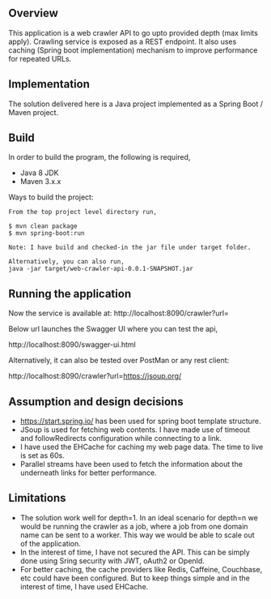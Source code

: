 ## Overview
This application is a web crawler API to go upto provided depth (max limits apply). Crawling service is exposed as a REST endpoint. It also uses caching (Spring boot implementation) mechanism to improve performance for repeated URLs.

## Implementation
The solution delivered here is a Java project implemented as a Spring Boot / Maven project.

## Build
In order to build the program, the following is required,

- Java 8 JDK
- Maven 3.x.x

Ways to build the project:
```
From the top project level directory run,

$ mvn clean package
$ mvn spring-boot:run

Note: I have build and checked-in the jar file under target folder.

Alternatively, you can also run,
java -jar target/web-crawler-api-0.0.1-SNAPSHOT.jar
```

## Running the application
Now the service is available at:
http://localhost:8090/crawler?url=<pageUrl>

Below url launches the Swagger UI where you can test the api,

http://localhost:8090/swagger-ui.html

Alternatively, it can also be tested over PostMan or any rest client:

http://localhost:8090/crawler?url=https://jsoup.org/

## Assumption and design decisions
- https://start.spring.io/ has been used for spring boot template structure.
- JSoup is used for fetching web contents. I have made use of timeout and followRedirects configuration while connecting to a link.
- I have used the EHCache for caching my web page data. The time to live is set as 60s.
- Parallel streams have been used to fetch the information about the underneath links for better performance.


## Limitations
- The solution work well for depth=1. In an ideal scenario for depth=n we would be running the crawler as a job, where a job from one domain name can be sent to a worker. This way we would be able to scale out of the application.
- In the interest of time, I have not secured the API. This can be simply done using Sring security with JWT, oAuth2 or OpenId.
- For better caching, the cache providers like Redis, Caffeine, Couchbase, etc could have been configured. But to keep things simple and in the interest of time, I have used EHCache.